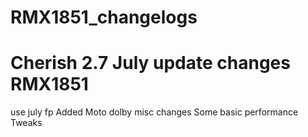 # RMX1851_changelogs
# Cherish 2.7 July update changes RMX1851
use july fp
Added Moto dolby
misc changes
Some basic performance Tweaks
